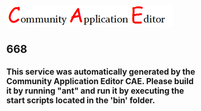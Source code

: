 ![CAE](https://github.com/PhilCAEOrg/microservice-303/blob/master/img/logo.png)  

668
===================


This service was automatically generated by the Community Application Editor CAE. Please build it by running "ant" and run it by executing the start scripts located in the 'bin' folder.
---------------
